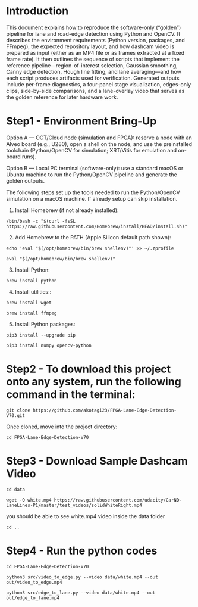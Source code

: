 # Introduction
This document explains how to reproduce the software-only (“golden”) pipeline for lane and road-edge detection using Python and OpenCV. It describes the environment requirements (Python version, packages, and FFmpeg), the expected repository layout, and how dashcam video is prepared as input (either as an MP4 file or as frames extracted at a fixed frame rate). It then outlines the sequence of scripts that implement the reference pipeline—region-of-interest selection, Gaussian smoothing, Canny edge detection, Hough line fitting, and lane averaging—and how each script produces artifacts used for verification. Generated outputs include per-frame diagnostics, a four-panel stage visualization, edges-only clips, side-by-side comparisons, and a lane-overlay video that serves as the golden reference for later hardware work.

# Step1 - Environment Bring-Up

Option A — OCT/Cloud node (simulation and FPGA): reserve a node with an Alveo board (e.g., U280), open a shell on the node, and use the preinstalled toolchain (Python/OpenCV for simulation; XRT/Vitis for emulation and on-board runs).

Option B — Local PC terminal (software-only): use a standard macOS or Ubuntu machine to run the Python/OpenCV pipeline and generate the golden outputs.

The following steps set up the tools needed to run the Python/OpenCV simulation on a macOS machine. If already setup can skip installation. 

1) Install Homebrew (if not already installed):
   
  ```/bin/bash -c "$(curl -fsSL https://raw.githubusercontent.com/Homebrew/install/HEAD/install.sh)"```
  
2) Add Homebrew to the PATH (Apple Silicon default path shown):

  ```echo 'eval "$(/opt/homebrew/bin/brew shellenv)"' >> ~/.zprofile```

  ```eval "$(/opt/homebrew/bin/brew shellenv)"```

3) Install Python:

  ```brew install python```

4) Install utilities::

  ```brew install wget```

  ```brew install ffmpeg```

5) Install Python packages:

  ```pip3 install --upgrade pip```

  ```pip3 install numpy opencv-python```

# Step2 - To download this project onto any system, run the following command in the terminal:

```git clone https://github.com/akotagi23/FPGA-Lane-Edge-Detection-V70.git```

Once cloned, move into the project directory:

```cd FPGA-Lane-Edge-Detection-V70```

# Step3 - Download Sample Dashcam Video

```cd data```

```wget -O white.mp4 https://raw.githubusercontent.com/udacity/CarND-LaneLines-P1/master/test_videos/solidWhiteRight.mp4```

you should be able to see white.mp4 video inside the data folder

```cd ..```


# Step4 - Run the python codes

```cd FPGA-Lane-Edge-Detection-V70```

```python3 src/video_to_edge.py --video data/white.mp4 --out out/video_to_edge.mp4```

```python3 src/edge_to_lane.py --video data/white.mp4 --out out/edge_to_lane.mp4```








